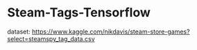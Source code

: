 # Steam-Tags-Tensorflow

dataset: https://www.kaggle.com/nikdavis/steam-store-games?select=steamspy_tag_data.csv
